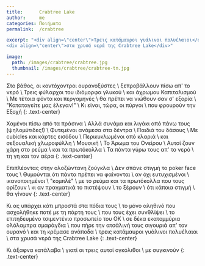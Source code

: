 ```yaml
---
title:      Crabtree Lake
author:     me
categories: Ποιήματα
permalink:  /crabtree

excerpt: "<div align=\"center\">Tρεις κατάμαυροι γυάλινοι πολυέλαιοι</div>
<div align=\"center\">στα χρυσά νερά της Crabtree Lake</div>"

image:
  path: /images/crabtree/crabtree.jpg
  thumbnail: /images/crabtree/crabtree-tn.jpg
---
```


Στο βάθος, οι κοντόχοντροι ουρανοξύστες \\
ξεπροβάλλουν πίσω απ' το νερό \\
Τρεις φύλαρχοι του ιδιόμορφα γλυκού \\
και άχρωμου Καπιταλισμού \\
Με τέτοια φόντα και περγαμηνές \\
θα πρέπει να νιώθουν σαν σ' εξορία \\
"Καταταγείτε μας έλεγαν!" \\
Κι είναι, τώρα, οι πύργοι \\
που φρουρούν την Εξοχή
{: .text-center}

Χαμένοι πίσω από τα πράσινα \\
Αλλά συνάμα και λιγάκι από πάνω τους (ψηλομύτιδες!) \\
Φυτεμένοι ανάμεσα στα δέντρα \\
Παιδιά του δάσους \\
Με cubicles και κάρτες εισόδου \\
Περικυκλωμένοι από κλαριά \\
και σεξουαλική χλωροφύλλη \\
Μουσική \\
Το Άρωμα του Ονείρου \\
Αυτοί ζουν χάρη στο ρεύμα \\
και τα πρωτόκολλα \\
Τα πάντα γύρω τους απ' το νερό \\
τη γη και τον αέρα
{: .text-center}

Επιπλέοντας στην ολοζώντανη ζούγκλα \\
Δεν σπάνε στιγμή το poker face τους \\
Θυμούνται ότι πάντα πρέπει να φαίνονται \\
αν όχι ευτυχισμένοι \\
ικανοποιημένοι \\
"κομπλέ" \\
με το ρεύμα και τα πρωτόκολλα που τους ορίζουν \\
κι αν πραγματικά το πιστέψουν \\
το ξέρουν \\
ότι κάποια στιγμή \\
θα γίνουν
{: .text-center}

Κι ας υπάρχει κάτι μπροστά στα πόδια τους \\
το μόνο αληθινό που ασχολήθηκε ποτέ με τη πάρτη τους \\
που τους έχει συνθλίψει \\
το επιτηδευμένο τσιμεντένιο προσωπείο του ΟΚ \\
σε δέκα εκατομμύρια ολόλαμπρα σμαράγδια \\
που πήρε την ατσάλινή τους σιγουριά απ' τον ουρανό \\
και τη κρέμασε ανάποδα \\
τρεις κατάμαυροι γυάλινοι πολυέλαιοι \\
στα χρυσά νερά της Crabtree Lake
{: .text-center}

Κι άξαφνα κατάλαβα \\
γιατί οι τρεις αυτοί ογκόλιθοι \\
με συγκινούν
{: .text-center}
